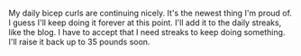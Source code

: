 My daily bicep curls are continuing nicely. It's the newest thing I'm proud of. I guess I'll keep doing it forever at this point. I'll add it to the daily streaks, like the blog. I have to accept that I need streaks to keep doing something. I'll raise it back up to 35 pounds soon.
